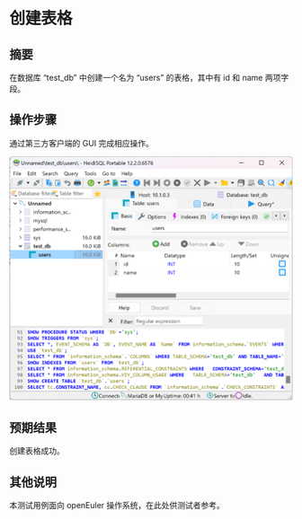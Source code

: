 # 创建表格

## 摘要

在数据库 “test_db” 中创建一个名为 “users” 的表格，其中有 id 和 name 两项字段。

## 操作步骤

通过第三方客户端的 GUI 完成相应操作。

![创建表格2-1](./img/创建表格2-1.png)

## 预期结果

创建表格成功。

## 其他说明

本测试用例面向 openEuler 操作系统，在此处供测试者参考。
